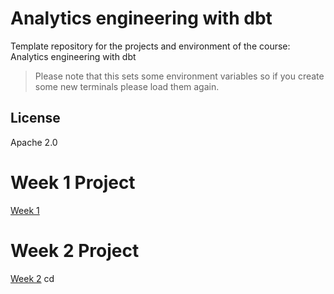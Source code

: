 # Analytics engineering with dbt

Template repository for the projects and environment of the course: Analytics engineering with dbt

> Please note that this sets some environment variables so if you create some new terminals please load them again.

## License

Apache 2.0

# Week 1 Project 
[Week 1](./greenery/week1.md) 

# Week 2 Project 
[Week 2](./greenery/week2.md) cd
